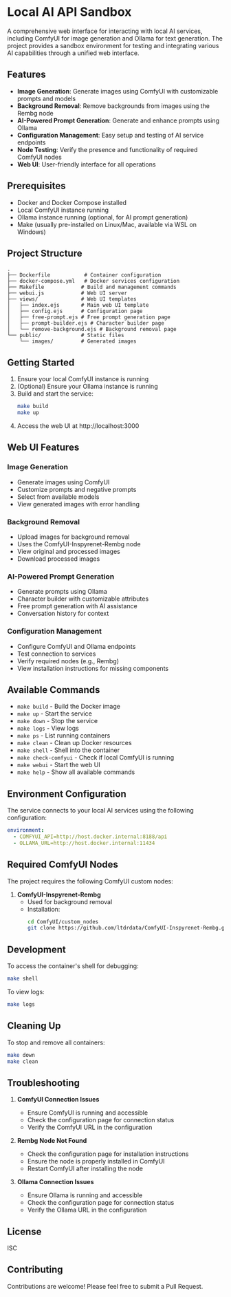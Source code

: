 # Local AI API Sandbox

A comprehensive web interface for interacting with local AI services, including ComfyUI for image generation and Ollama for text generation. The project provides a sandbox environment for testing and integrating various AI capabilities through a unified web interface.

## Features

- **Image Generation**: Generate images using ComfyUI with customizable prompts and models
- **Background Removal**: Remove backgrounds from images using the Rembg node
- **AI-Powered Prompt Generation**: Generate and enhance prompts using Ollama
- **Configuration Management**: Easy setup and testing of AI service endpoints
- **Node Testing**: Verify the presence and functionality of required ComfyUI nodes
- **Web UI**: User-friendly interface for all operations

## Prerequisites

- Docker and Docker Compose installed
- Local ComfyUI instance running
- Ollama instance running (optional, for AI prompt generation)
- Make (usually pre-installed on Linux/Mac, available via WSL on Windows)

## Project Structure

```
.
├── Dockerfile           # Container configuration
├── docker-compose.yml   # Docker services configuration
├── Makefile            # Build and management commands
├── webui.js            # Web UI server
├── views/              # Web UI templates
│   ├── index.ejs       # Main web UI template
│   ├── config.ejs      # Configuration page
│   ├── free-prompt.ejs # Free prompt generation page
│   ├── prompt-builder.ejs # Character builder page
│   └── remove-background.ejs # Background removal page
└── public/             # Static files
    └── images/         # Generated images
```

## Getting Started

1. Ensure your local ComfyUI instance is running
2. (Optional) Ensure your Ollama instance is running
3. Build and start the service:
   ```bash
   make build
   make up
   ```
4. Access the web UI at http://localhost:3000

## Web UI Features

### Image Generation
- Generate images using ComfyUI
- Customize prompts and negative prompts
- Select from available models
- View generated images with error handling

### Background Removal
- Upload images for background removal
- Uses the ComfyUI-Inspyrenet-Rembg node
- View original and processed images
- Download processed images

### AI-Powered Prompt Generation
- Generate prompts using Ollama
- Character builder with customizable attributes
- Free prompt generation with AI assistance
- Conversation history for context

### Configuration Management
- Configure ComfyUI and Ollama endpoints
- Test connection to services
- Verify required nodes (e.g., Rembg)
- View installation instructions for missing components

## Available Commands

- `make build` - Build the Docker image
- `make up` - Start the service
- `make down` - Stop the service
- `make logs` - View logs
- `make ps` - List running containers
- `make clean` - Clean up Docker resources
- `make shell` - Shell into the container
- `make check-comfyui` - Check if local ComfyUI is running
- `make webui` - Start the web UI
- `make help` - Show all available commands

## Environment Configuration

The service connects to your local AI services using the following configuration:

```yaml
environment:
  - COMFYUI_API=http://host.docker.internal:8188/api
  - OLLAMA_URL=http://host.docker.internal:11434
```

## Required ComfyUI Nodes

The project requires the following ComfyUI custom nodes:

1. **ComfyUI-Inspyrenet-Rembg**
   - Used for background removal
   - Installation:
     ```bash
     cd ComfyUI/custom_nodes
     git clone https://github.com/ltdrdata/ComfyUI-Inspyrenet-Rembg.git
     ```

## Development

To access the container's shell for debugging:
```bash
make shell
```

To view logs:
```bash
make logs
```

## Cleaning Up

To stop and remove all containers:
```bash
make down
make clean
```

## Troubleshooting

1. **ComfyUI Connection Issues**
   - Ensure ComfyUI is running and accessible
   - Check the configuration page for connection status
   - Verify the ComfyUI URL in the configuration

2. **Rembg Node Not Found**
   - Check the configuration page for installation instructions
   - Ensure the node is properly installed in ComfyUI
   - Restart ComfyUI after installing the node

3. **Ollama Connection Issues**
   - Ensure Ollama is running and accessible
   - Check the configuration page for connection status
   - Verify the Ollama URL in the configuration

## License

ISC

## Contributing

Contributions are welcome! Please feel free to submit a Pull Request. 